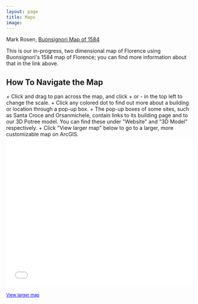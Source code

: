 ```yaml
---
layout: page
title: Maps
image:
---
```

<!--
<p align="center"><i>Image courtesy of Harvard Libraries</i></p>
<br/>
-->

Mark Rosen, [Buonsignori Map of 1584](https://florenceasitwas.wlu.edu/sources/buonsignori-rosen.html)

This is our in-progress, two dimensional map of Florence using Buonsignori's 1584 map of Florence; you can find more information about that in the link above. 

<h2> How To Navigate the Map </h2>
  + Click and drag to pan across the map, and click + or - in the top left to change the scale.
  + Click any colored dot to find out more about a building or location through a pop-up box.
  + The pop-up boxes of some sites, such as Santa Croce and Orsanmichele, contain links to its building page and to our 3D Potree model. You can find these under "Website" and "3D Model" respectively.
  + Click "View larger map" below to go to a larger, more customizable map on ArcGIS.


<style>.embed-container {position: relative; padding-bottom: 80%; height: 0; max-width: 100%;} .embed-container iframe, .embed-container object, .embed-container iframe{position: absolute; top: 0; left: 0; width: 100%; height: 100%;} small{position: absolute; z-index: 40; bottom: 0; margin-bottom: -30px;}</style>
<div></div>
<div class="embed-container"><small><a href="//washlee.maps.arcgis.com/apps/webappviewer/index.html?id=26f7d0d21d0b463d8eb718d71673b14c" style="color:#0000FF;text-align:left" target="_blank">View larger map</a></small><br><iframe width="500" height="400" frameborder="0" scrolling="no" marginheight="0" marginwidth="0" title="Florence Test map base" src="//washlee.maps.arcgis.com/apps/webappviewer/index.html?id=26f7d0d21d0b463d8eb718d71673b14c"></iframe></div>
<!--
Our 2-D map will be based on a collection of maps of Florence through the centuries:
  + Catena
  + Carocci
  + late 16th-century map created by Stefano Buonsignori
  + ArcGIS

Our 3-D map will be created entirely by Washington and Lee students, using historical records, contemporary sources, and existing structures in an effort to recreate the look and feel of 15th-century Florence as closely as possible.

## The Maps

### Catena

### Carocci
Guido Carrocci's map provides invaluable insight into the Mercato Vecchio, or Old Market, which comprised the twisting, turning, mazelike heart of the Medieval city. Demolished in the 19th century to create the current Piazza della Repubblica, the Mercato Vecchio contained soem of the city's most well-known structures and art, only some of which survive today.

### Buonsignori
Stefano Buonsignori was a member of the Olivetan monastery of San Miniato in the 17th century. Perched on a hill overlooking the city, his community had an unparalleled view of Florence in an age before satellite

### ArcGIS
Our map utilizes the previous three in a variety of ways: firstly, each map is visible as a separate layer, allowing the viewer to compare how the city appeared over the centuries. Second,
-->

